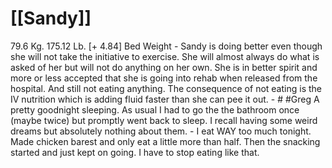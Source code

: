 # [[Sandy]]
79.6 Kg. 175.12 Lb. [+ 4.84] Bed Weight
	- Sandy is doing better even though she will not take the initiative to exercise.  She will almost always do what is asked of her but will not do anything on her own.  She is in better spirit and more or less accepted that she is going into rehab when released from the hospital.  And still not eating anything.  The consequence of not eating is the IV nutrition which is adding fluid faster than she can pee it out.
	- # #Greg
	  A pretty goodnight sleeping.  As usual I had to go the the bathroom once (maybe twice) but promptly went back to sleep.  I recall having some weird dreams but absolutely nothing about them.
	- I eat WAY too much tonight.  Made chicken barest and only eat a little more than half.  Then the snacking started and just kept on going.  I have to stop eating like that.
